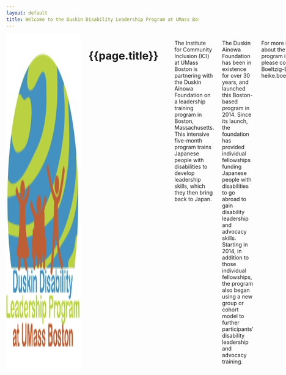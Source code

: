 ```yaml
---
layout: default
title: Welcome to the Duskin Disability Leadership Program at UMass Boston!
---
```



<div class="row">
<div class="small-12 columns">

<img src="/images/ddlpb.png" class="left" alt="Duskin Disability Leadership Program at UMass Boston logo" />

<h1>{{page.title}}</h1>
<br /><br />
<p style="display:block">The Institute for Community Inclusion (ICI) at UMass Boston is partnering with the Duskin Ainowa Foundation on a leadership training program in Boston, Massachusetts. This intensive five-month program trains Japanese people with disabilities to develop leadership skills, which they then bring back to Japan.</p>

<p>The Duskin Ainowa Foundation has been in existence for over 30 years, and launched this Boston-based program in 2014. Since its launch, the foundation has provided individual fellowships funding Japanese people with disabilities to go abroad to gain disability leadership and advocacy skills. Starting in 2014, in addition to those individual fellowships, the program also began using a new group or cohort model to further participants’ disability leadership and advocacy training.</p>

<p>For more information about the Duskin program in Boston, please contact Dr. Heike Boeltzig-Brown at heike.boeltzig@umb.edu.</p>
</div>
</div>
